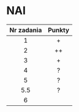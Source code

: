 # NAI

| Nr zadania    | Punkty         |
|     :---:  |     :---:      |
| 1  | +  |
| 2  | ++  |
| 3  | +  |
| 4  | ?  |
| 5  | ?  |
| 5.5  | ?  |
| 6  |   |

